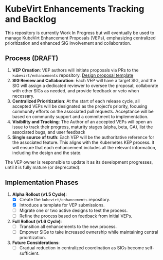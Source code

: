 # KubeVirt Enhancements Tracking and Backlog

This repository is currently Work In Progress but will eventually be used to manage KubeVirt Enhancement Proposals (VEPs), emphasizing centralized prioritization and enhanced SIG involvement and collaboration.

## Process (DRAFT)

1. **VEP Creation**: VEP authors will initiate proposals via PRs to the `kubevirt/enhancements` repository. [Design proposal template](https://github.com/kubevirt/community/blob/main/design-proposals/proposal-template.md)
2. **SIG Review and Collaboration**: Each VEP will have a target SIG, and the SIG will assign a dedicated reviewer to oversee the proposal, collaborate with other SIGs as needed, and provide feedback or veto when necessary.
3. **Centralized Prioritization**: At the start of each release cycle, all accepted VEPs will be designated as the project’s priority, focusing community efforts on the associated pull requests. Acceptance will be based on community support and a commitment to implementation.
4. **Visibility and Tracking**: The Author of an accepted VEPs will open an issue to track their progress, maturity stages (alpha, beta, GA), list the associated bugs, and user feedback
5. **Single source of truth**: Each VEP will be the authoritative reference for the associated feature. This aligns with the Kubernetes KEP process. It will ensure that each enhancement includes all the relevant information, including the design and the state.

The VEP owner is responsible to update it as its development progresses, until it is fully mature (or deprecated).

## Implementation Phases

1. **Alpha Rollout (v1.5 Cycle)**:
   - [x] Create the `kubevirt/enhancements` repository.
   - [x] Introduce a template for VEP submissions.
   - [ ] Migrate one or two active designs to test the process.
   - [ ] Refine the process based on feedback from initial VEPs.
2. **Full Rollout (v1.6 Cycle)**:
   - [ ] Transition all enhancements to the new process.
   - [ ] Empower SIGs to take increased ownership while maintaining central prioritization.
3. **Future Considerations**:
   - [ ] Gradual reduction in centralized coordination as SIGs become self-sufficient.
